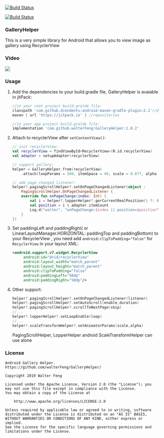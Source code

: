 
<a href="./README_CH.md"><img src="https://img.shields.io/badge/Doc-%E4%B8%AD%E6%96%87%E6%96%87%E6%A1%A3-green" alt="Build Status"></a> 

<a href="./CHANGE_LOG.md"><img src="https://img.shields.io/badge/Doc-ChangeLog-red" alt="Build Status"></a>

### GalleryHelper
   This is a very simple library for Android that allows you to view image as gallery using RecyclerView

### Video
   ![](image/gallery_demo_show.gif)

### Usage
1. Add the dependencies to your build.gradle file, GalleryHelper is avaiable in jitPack:
   ```groovy
   //in your root project build.gralde file:
   classpath 'com.github.dcendents:android-maven-gradle-plugin:2.1'//dependencies 
   maven { url 'https://jitpack.io' } //repositories

   //in your app project build.gralde file:
   implementation 'com.github.walterFeng:GalleryHelper:1.0.2'
   ```

2. Attach to recyclerView after `setContentView()`:
    ```kotlin
    // init recyclerView:
    val recyclerView = findViewById<RecyclerView>(R.id.recyclerView)
    val adapter = setupAdapter(recyclerView)

    // support gallery:
    helper = GalleryHelper.from(recyclerView)
        .attach(loopParams = 500, itemSpace = 40, scale = 0.87f, alpha = 0.9f)

    // add page changed listener:
    helper?.pagingScrollHelper?.setOnPageChangedListener(object :
        PagingScrollHelper.OnPageChangedListener {
        override fun onPageChange(index: Int) {
            val i = helper?.lopperHelper?.gerCurrentRealPosition() ?: 0
            val position = i % adapter.itemCount
            Log.d("walter", "onPageChange:$index || position=$position")
        }
    })
    ```
3. Set paddingLeft and paddingRight( or LinearLayoutManager.HORIZONTAL: paddingTop and paddingBottom) to your RecyclerView , you need add `android:clipToPadding="false"` for `RecyclerView` in your layout XML:
   ```xml
   <android.support.v7.widget.RecyclerView
        android:id="@+id/recyclerView"
        android:layout_width="match_parent"
        android:layout_height="match_parent"
        android:clipToPadding="false"
        android:paddingLeft="50dp"
        android:paddingRight="50dp"/>
   ```
4. Other support:
   ```kotlin
   helper?.pagingScrollHelper?.setOnPageChangedListener(listener)
   helper?.pagingScrollHelper?.setAutoScroll(enable,duration)
   helper?.pagingScrollHelper?.scrollToNextPage(skip)
   //...
   helper?.lopperHelper?.setLoopEnable(loop)
   //...
   helper?.scaleTransformHelper?.setAnimatorParams(scale,alpha)
   ```
   PagingScrollHelper, LopperHelper android ScaleTransformHelper can use alone 
    
### License

    Android Gallery Helper.
    https://github.com/walterFeng/GalleryHelper/

	Copyright 2019 Walter Feng

	Licensed under the Apache License, Version 2.0 (the "License");	you may not use this file except in compliance with the License.
	You may obtain a copy of the License at
	
		http://www.apache.org/licenses/LICENSE-2.0
	
	Unless required by applicable law or agreed to in writing, software
	distributed under the License is distributed on an "AS IS" BASIS,
	WITHOUT WARRANTIES OR CONDITIONS OF ANY KIND, either express or implied.
	See the License for the specific language governing permissions and
	limitations under the License.